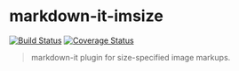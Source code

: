 # markdown-it-imsize

[![Build Status](https://travis-ci.org/tatsy/markdown-it-imsize.svg?branch=master)](https://travis-ci.org/tatsy/markdown-it-imsize) 
[![Coverage Status](https://coveralls.io/repos/tatsy/markdown-it-imsize/badge.svg)](https://coveralls.io/r/tatsy/markdown-it-imsize)

> markdown-it plugin for size-specified image markups.
